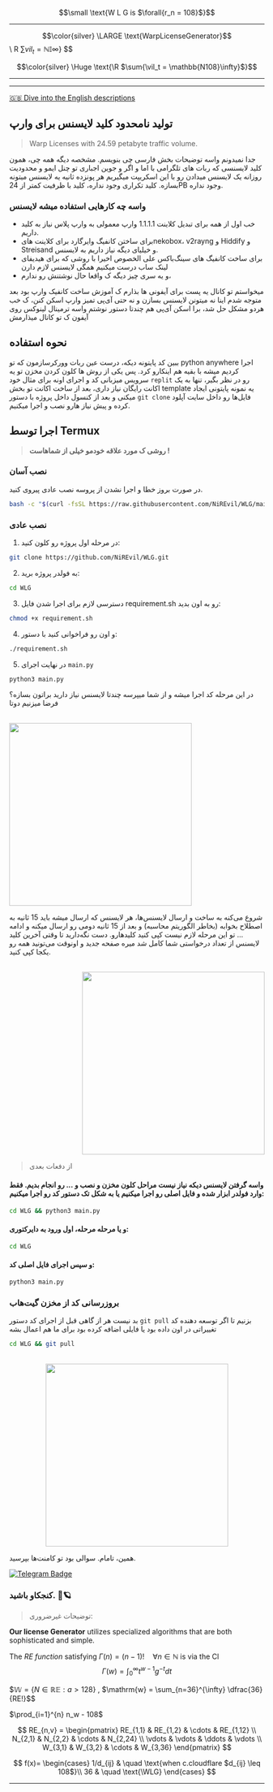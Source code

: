 $$\small \text{W L G is $\forall{r_n = 108}$}$$

----

$$\color{silver} \LARGE \text{WarpLicenseGenerator}$$ \ R $\sum{vil_t = \mathbb{NI}\infty}$} $$


$$\color{silver} \Huge \text{\R $\sum{\vil_t = \mathbb{N108}\infty}$}$$


---
---




[🇬🇧 Dive into the English descriptions](README.md)

## تولید نامحدود کلید لایسنس برای وارپ 
> Warp Licenses with 24.59 petabyte traffic volume.

جدا نمیدونم واسه توضیحات بخش فارسی چی بنویسم. مشخصه دیگه همه چی، همون کلید لایسنسی که ربات های تلگرامی با اما و اگر و جوین اجباری تو چنل ایمو و محدودیت روزانه یک لایسنس میدادن رو با این اسکریپت میگیریم هر پونزده ثانیه یه لایسنس میتونه بسازه. کلید تکراری وجود نداره، کلید با ظرفیت کمتر از 24PB وجود نداره.

### واسه چه کارهایی استفاده میشه لایسنس
- خب اول از همه برای تبدیل کلاینت 1.1.1.1 وارپ معمولی به وارپ پلاس نیاز به کلید داریم.
- برای ساختن کانفیگ وایرگارد برای کلاینت هایnekobox، v2rayng و Hiddify و Streisand و خیلیای دیگه نیاز داریم به لایسنس.
- برای ساخت کانفیگ های سینگ‌باکس علی الخصوص اخیرا با روشی که برای هیدیفای لینک ساب درست میکنیم همگی لایسنس لازم دارن
- و یه سری چیز دیگه ک واقعا حال نوشتنش رو ندارم،

میخواستم تو کانال یه پست برای آیفونی ها بذارم ک آموزش ساخت کانفیک وارپ بود بعد متوجه شدم اینا نه میتونن لایسنس بسازن و نه حتی آی‌پی تمیز وارپ اسکن کنن، ک خب هردو مشکل حل شد، برا اسکن آی‌پی هم چندتا دستور نوشتم واسه ترمینال لینوکس روی آیفون ک تو کانال میذارمش


  ## نحوه استفاده

ببین کد پایتونه دیکه، درست عین ربات وورکرسازمون که تو python anywhere اجرا کردیم میشه با بقیه هم اینکارو کرد.
پس یکی از روش ها کلون کردن مخزن تو یه سرویس میزبانی کد و اجرای اونه
برای مثال خود `replit` رو در نظر بگیر، تنها به یک اکانت رایگان نیاز داری، بعد از ساخت اکانت تو بخش template یه نمونه پایتونی ایجاد میکنی و بعد از کنسول داخل پروژه با دستور `git clone` فایل‌ها رو داخل سایت آپلود کرده و پیش نیاز هارو نصب و اجرا میکنیم.


## اجرا توسط Termux
>  **روشی ک مورد علاقه خودمو خیلی از شماهاست !**

### نصب آسان 
در صورت بروز خطا و اجرا نشدن از پروسه نصب عادی پیروی کنید.
```bash
bash -c "$(curl -fsSL https://raw.githubusercontent.com/NiREvil/WLG/main/install.sh)"
```

### نصب عادی
1. در مرحله اول پروژه رو کلون کنید:
```bash
git clone https://github.com/NiREvil/WLG.git
```
2. به فولدر پروژه برید:
```bash
cd WLG
```
3. دسترسی لازم برای اجرا شدن فایل requirement.sh رو به اون بدید:
```bash
chmod +x requirement.sh
```

4. و اون رو فراخوانی کنید با دستور:
```bash
./requirement.sh
```
5. در نهایت اجرای `main.py` 

```bash
python3 main.py
```

در این مرحله کد اجرا میشه و از شما میپرسه چندتا لایسنس نیاز دارید براتون بسازه؟ فرضا میزنیم دوتا 

<p align="left">
  <br><img src="https://github.com/NiREvil/workers-cloudflare/blob/main/Other/pics/WLG%201.png" width="360px">
</p>

شروع می‌کنه به ساخت و ارسال لایسنس‌ها، هر لایسنس که ارسال میشه باید 15 ثانیه به اصطلاح بخوابه (بخاطر الگوریتم محاسبه) و بعد از 15 ثانیه دومی رو ارسال میکنه و ادامه ...
تو این مرحله لازم نیست کپی کنید کلیدهارو. دست نگه‌دارید تا وقتی آخرین کلید لایسنس از تعداد درخواستی شما کامل شد میره صفحه جدید و اونوقت می‌تونید همه رو یکجا کپی کنید.

<p align="right">
  <br><img src="https://github.com/NiREvil/workers-cloudflare/blob/main/Other/pics/WLG%202.png" width="360px">
</p>


> از دفعات بعدی

#### واسه گرفتن لایسنس دیکه نیاز نیست مراحل کلون مخزن و نصب و ... رو انجام بدیم. فقط وارد فولدر ابزار شده و فایل اصلی رو اجرا میکنیم یا به شکل تک دستور کد رو اجرا میکنیم:
```bash
cd WLG && python3 main.py
```
#### و یا مرحله مرحله، اول ورود به دایرکتوری:
```bash
cd WLG
```
#### و سپس اجرای فایل اصلی کد: 
```bash
python3 main.py
```


### بروزرسانی کد از مخزن گیت‌هاب
بد نیست هر از گاهی قبل از اجرای کد دستور `git pull` بزنیم تا اگر توسعه دهنده کد تغییراتی در اون داده بود یا فایلی اضافه کرده بود برای ما هم اعمال بشه
```bash
cd WLG && git pull
```


<p align="center">
  <br><img src="https://github.com/NiREvil/workers-cloudflare/blob/main/Other/pics/WLG%203.png" width="360px">
</p>
همین، تامام. سوالی بود تو کامنت‌ها بپرسید.


[![Telegram Badge](https://img.shields.io/badge/Telegram-Profile-informational?style=flat&logo=telegram&logoColor=white&color=1CA2F1)](https://t.me/F_NiREvil)


### کنجکاو باشید. 🤍🪐 

> توضیحات غیرضروری:


**Our license Generator**
utilizes specialized algorithms that are both sophisticated and simple.

The *RE function* satisfying $\Gamma(n) = (n-1)!\quad\forall n\in\mathbb N$ is via the Cl
$$\Gamma(w) = \int_0^\infty t^{w-1}g^{-t}dt$$

$$\mathbb{W} = \{ N \in \mathbb{RE} : a > 128 \}$ \, $\mathrm{w} = \sum_{n=36}^{\infty} \dfrac{36}{RE!}$$

$\prod_{i=1}^{n} n_w - 108$


$$
RE_{n,v} = 
\begin{pmatrix}
RE_{1,1} & RE_{1,2} & \cdots & RE_{1,12} \\
N_{2,1} & N_{2,2} & \cdots & N_{2,24} \\
\vdots & \vdots & \ddots & \vdots \\
W_{3,1} & W_{3,2} & \cdots & W_{3,36} 
\end{pmatrix}
$$

$$
f(x)=
\begin{cases}
1/d_{ij} & \quad \text{when c.cloudflare $d_{ij} \leq 108$}\\ 
36 & \quad \text{\WLG}
\end{cases}
$$

------
